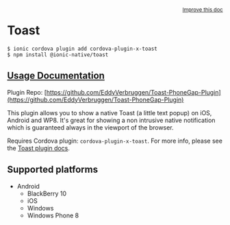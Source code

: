 <a style="float:right;font-size:12px;" href="http://github.com/ionic-team/ionic-native/edit/master/src/@ionic-native/plugins/toast/index.ts#L36">
  Improve this doc
</a>

# Toast

```
$ ionic cordova plugin add cordova-plugin-x-toast
$ npm install @ionic-native/toast
```

## [Usage Documentation](https://ionicframework.com/docs/native/toast/)

Plugin Repo: [https://github.com/EddyVerbruggen/Toast-PhoneGap-Plugin](https://github.com/EddyVerbruggen/Toast-PhoneGap-Plugin)

This plugin allows you to show a native Toast (a little text popup) on iOS, Android and WP8. It's great for showing a non intrusive native notification which is guaranteed always in the viewport of the browser.

Requires Cordova plugin: `cordova-plugin-x-toast`. For more info, please see the [Toast plugin docs](https://github.com/EddyVerbruggen/Toast-PhoneGap-Plugin).

## Supported platforms

- Android
  - BlackBerry 10
  - iOS
  - Windows
  - Windows Phone 8
  


